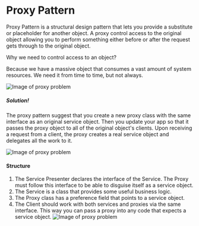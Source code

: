 # Proxy Pattern 
Proxy Pattern is a structural design pattern that lets you provide a substitute or
placeholder for another object. A proxy control access to the original object allowing you to 
perform something either before or after the request gets through to the original object.

Why we need to control access to an object?

Because we have a massive object that consumes a vast amount of system resources.
We need it from time to time, but not always.

![Image of proxy problem](https://refactoring.guru/images/patterns/diagrams/proxy/problem-2x.png)

##### Solution!
The proxy pattern suggest that you create a new proxy class with the same interface
as an original service object. Then you update your app so that it passes the proxy object to all 
of the original object's clients. Upon receiving a request from a client, the proxy creates a real
service object and delegates all the work to it.

![Image of proxy problem](https://refactoring.guru/images/patterns/diagrams/proxy/solution-2x.png)

#### Structure
1. The Service Presenter declares the interface of the Service. The Proxy must follow this interface 
to be able to disguise itself as a service object.
2. The Service is a class that provides some useful business logic.
3. The Proxy class has a preference field that points to a service object.
4. The Client should work with both services and proxies via the same interface. This way you can pass a proxy into
any code that expects a service object.
![Image of proxy problem](https://refactoring.guru/images/patterns/diagrams/proxy/structure-2x.png)